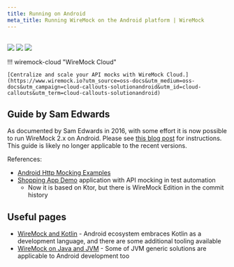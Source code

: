 ```yaml
---
title: Running on Android
meta_title: Running WireMock on the Android platform | WireMock
---
```


<br>

<div class="solution-block">
  <div class="solution-header"> 
    <img src="../../assets/images/logos/wiremock/logo_square.svg"> 
    <img src="../../assets/images/logos/doc-sections/connect.svg"> 
    <img src="../../assets/images/logos/technology/android.svg">
  </div>
</div>


!!! wiremock-cloud "WireMock Cloud"

    [Centralize and scale your API mocks with WireMock Cloud.](https://www.wiremock.io?utm_source=oss-docs&utm_medium=oss-docs&utm_campaign=cloud-callouts-solutionandroid&utm_id=cloud-callouts&utm_term=cloud-callouts-solutionandroid)


## Guide by Sam Edwards

As documented by Sam Edwards in 2016,
with some effort it is now possible to run WireMock 2.x on Android.
Please see
[this blog post](https://handstandsam.com/2016/01/30/running-wiremock-on-android/) for instructions.
This guide is likely no longer applicable to the recent versions.

References:

- [Android Http Mocking Examples](https://github.com/handstandsam/AndroidHttpMockingExamples)
- [Shopping App Demo](https://github.com/handstandsam/ShoppingApp) application with API mocking in test automation
  - Now it is based on Ktor, but there is WireMock Edition in the commit history

<!-- TODO: Talk to Sam and have a fork repo/branch -->

## Useful pages

- [WireMock and Kotlin](../solutions/kotlin.md) - Android ecosystem embraces Kotlin as a development language,
  and there are some additional tooling available
- [WireMock on Java and JVM](../solutions/jvm.md) - Some of JVM generic solutions are applicable to Android development too
